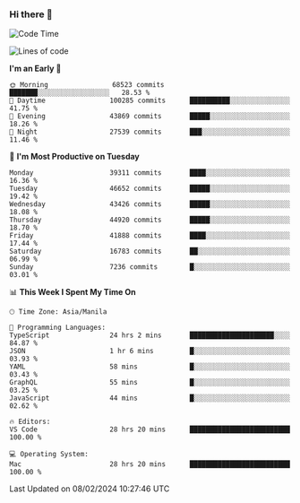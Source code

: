 ### Hi there 👋

<!--START_SECTION:waka-->
![Code Time](http://img.shields.io/badge/Code%20Time-4%2C854%20hrs%2047%20mins-blue)

![Lines of code](https://img.shields.io/badge/From%20Hello%20World%20I%27ve%20Written-108.7%20million%20lines%20of%20code-blue)

**I'm an Early 🐤** 

```text
🌞 Morning                68523 commits       ███████░░░░░░░░░░░░░░░░░░   28.53 % 
🌆 Daytime                100285 commits      ██████████░░░░░░░░░░░░░░░   41.75 % 
🌃 Evening                43869 commits       █████░░░░░░░░░░░░░░░░░░░░   18.26 % 
🌙 Night                  27539 commits       ███░░░░░░░░░░░░░░░░░░░░░░   11.46 % 
```
📅 **I'm Most Productive on Tuesday** 

```text
Monday                   39311 commits       ████░░░░░░░░░░░░░░░░░░░░░   16.36 % 
Tuesday                  46652 commits       █████░░░░░░░░░░░░░░░░░░░░   19.42 % 
Wednesday                43426 commits       █████░░░░░░░░░░░░░░░░░░░░   18.08 % 
Thursday                 44920 commits       █████░░░░░░░░░░░░░░░░░░░░   18.70 % 
Friday                   41888 commits       ████░░░░░░░░░░░░░░░░░░░░░   17.44 % 
Saturday                 16783 commits       ██░░░░░░░░░░░░░░░░░░░░░░░   06.99 % 
Sunday                   7236 commits        █░░░░░░░░░░░░░░░░░░░░░░░░   03.01 % 
```


📊 **This Week I Spent My Time On** 

```text
🕑︎ Time Zone: Asia/Manila

💬 Programming Languages: 
TypeScript               24 hrs 2 mins       █████████████████████░░░░   84.87 % 
JSON                     1 hr 6 mins         █░░░░░░░░░░░░░░░░░░░░░░░░   03.93 % 
YAML                     58 mins             █░░░░░░░░░░░░░░░░░░░░░░░░   03.43 % 
GraphQL                  55 mins             █░░░░░░░░░░░░░░░░░░░░░░░░   03.25 % 
JavaScript               44 mins             █░░░░░░░░░░░░░░░░░░░░░░░░   02.62 % 

🔥 Editors: 
VS Code                  28 hrs 20 mins      █████████████████████████   100.00 % 

💻 Operating System: 
Mac                      28 hrs 20 mins      █████████████████████████   100.00 % 
```


 Last Updated on 08/02/2024 10:27:46 UTC
<!--END_SECTION:waka-->


<!--
**rad182/rad182** is a ✨ _special_ ✨ repository because its `README.md` (this file) appears on your GitHub profile.

Here are some ideas to get you started:

- 🔭 I’m currently working on ...
- 🌱 I’m currently learning ...
- 👯 I’m looking to collaborate on ...
- 🤔 I’m looking for help with ...
- 💬 Ask me about ...
- 📫 How to reach me: ...
- 😄 Pronouns: ...
- ⚡ Fun fact: ...
-->
